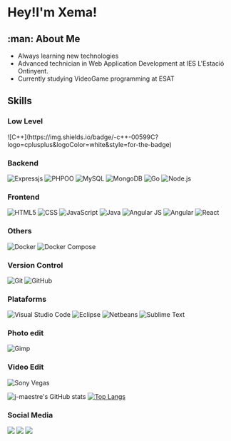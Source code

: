 <h1>Hey!I'm Xema!</h1>


<h2>:man:&nbsp;About Me</h2>


- Always learning new technologies
- Advanced technician in Web Application Development at IES L'Estació Ontinyent.
- Currently studying VideoGame programming at ESAT

<h2>Skills</h2>

<h3>Low Level</h3>
![C++](https://img.shields.io/badge/-c++-00599C?logo=cplusplus&logoColor=white&style=for-the-badge)
<h3>Backend</h3>

![Expressjs](https://img.shields.io/badge/-ExpressJS-333333?style=flat)
![PHPOO](  https://img.shields.io/badge/-PHP%20OO-333333?style=flat&logo=php)
![MySQL](https://img.shields.io/badge/-MySQL-333333?style=flat&logo=mysql)
![MongoDB](https://img.shields.io/badge/-MongoDB-333333?style=flat&logo=mongodb)
![Go](https://img.shields.io/badge/-Go-333333?style=flat&logo=go)
![Node.js](https://img.shields.io/badge/-Node.js-333333?style=flat&logo=node.js)

<h3>Frontend</h3>
 
![HTML5](https://img.shields.io/badge/-HTML5-333333?style=flat&logo=HTML5)
![CSS](https://img.shields.io/badge/-CSS-333333?style=flat&logo=CSS3&logoColor=1572B6)
![JavaScript](https://img.shields.io/badge/-JavaScript-333333?style=flat&logo=javascript)
![Java](https://img.shields.io/badge/-Java-333333?style=flat&logo=Java&logoColor=007396)
![Angular JS](https://img.shields.io/badge/-Angularjs-333333?style=flat&logo=angularjs)
![Angular](https://img.shields.io/badge/-Angular-333333?style=flat&logo=angular)
![React](https://img.shields.io/badge/-React-333333?style=flat&logo=react)

<h3>Others</h3> 

![Docker](https://img.shields.io/badge/-Docker-333333?style=flat&logo=docker)
![Docker Compose](https://img.shields.io/badge/-Docker%20Compose-333333?style=flat&logo=sublime-&logoColor=2C2255)

<h3>Version Control</h3>

![Git](https://img.shields.io/badge/-Git-333333?style=flat&logo=git)
![GitHub](https://img.shields.io/badge/-GitHub-333333?style=flat&logo=github)

<h3>Plataforms</h3>

![Visual Studio Code](https://img.shields.io/badge/-Visual%20Studio%20Code-333333?style=flat&logo=visual-studio-code&logoColor=007ACC)
![Eclipse](https://img.shields.io/badge/-Eclipse-333333?style=flat&logo=eclipse-ide&logoColor=2C2255)
![Netbeans](https://img.shields.io/badge/-Netbeans-333333?style=flat&logo=netbeans&logoColor=2C2255)
![Sublime Text](https://img.shields.io/badge/-Sublime%20Text-333333?style=flat&logo=sublime-&logoColor=2C2255)

<h3>Photo edit</h3>

![Gimp](https://img.shields.io/badge/-Gimp-333333?style=flat&logo=gimp)

<h3>Video Edit</h3>

![Sony Vegas](https://img.shields.io/badge/-Sony%20Vegas-333333?style=flat&logo=sublime-&logoColor=2C2255)

![j-maestre's GitHub stats](https://github-readme-stats.vercel.app/api?username=j-maestre&show_icons=true&theme=gruvbox)
[![Top Langs](https://github-readme-stats.vercel.app/api/top-langs/?username=j-maestre&layout=compact&theme=gruvbox&show_icons=true)](https://github.com/j-maestre/github-readme-stats)


<h3>Social Media</h3>

<img src="https://img.shields.io/badge/Xema Maestre Quiles%20-%230077B5.svg?&style=for-the-badge&logo=linkedin&logoColor=white"/> 
<img src="https://img.shields.io/badge/xema.maestre%20-%23E4405F.svg?&style=for-the-badge&logo=Instagram&logoColor=white"/>
<img src="https://img.shields.io/badge/jmqmaestre@gmail.com%20-%230077B5.svg?&style=for-the-badge&logo=gmail&logoColor=white"/>



